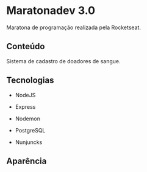 # Maratonadev 3.0

Maratona de programação realizada pela Rocketseat.

## Conteúdo

Sistema de cadastro de doadores de sangue.


## Tecnologias

* NodeJS

* Express
* Nodemon
* PostgreSQL
* Nunjuncks

## Aparência
